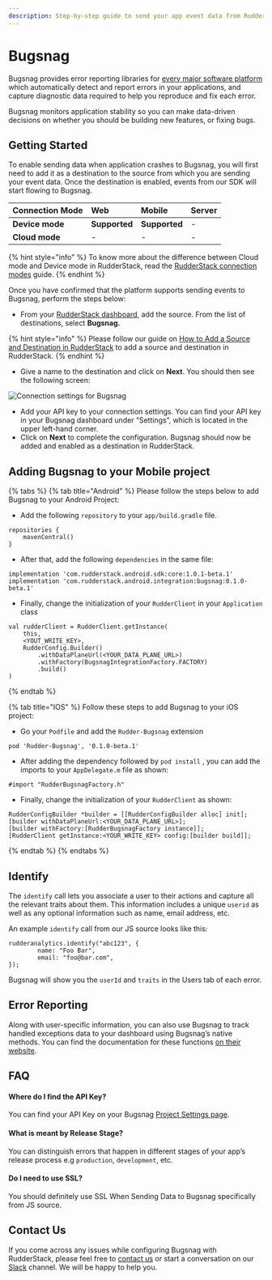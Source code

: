 ```yaml
---
description: Step-by-step guide to send your app event data from RudderStack to Bugsnag.
---
```


# Bugsnag

Bugsnag provides error reporting libraries for [every major software platform](https://docs.bugsnag.com/platforms/) which automatically detect and report errors in your applications, and capture diagnostic data required to help you reproduce and fix each error.

Bugsnag monitors application stability so you can make data-driven decisions on whether you should be building new features, or fixing bugs.

## Getting Started

To enable sending data when application crashes to Bugsnag, you will first need to add it as a destination to the source from which you are sending your event data. Once the destination is enabled, events from our SDK will start flowing to Bugsnag.

| **Connection Mode** | **Web** | **Mobile** | **Server** |
| :--- | :--- | :--- | :--- |
| **Device mode** | **Supported** | **Supported** | - |
| **Cloud mode** | - | - | - |

{% hint style="info" %}
To know more about the difference between Cloud mode and Device mode in RudderStack, read the [RudderStack connection modes](https://docs.rudderstack.com/get-started/rudderstack-connection-modes) guide.
{% endhint %}

Once you have confirmed that the platform supports sending events to Bugsnag, perform the steps below:

* From your [RudderStack dashboard](https://app.rudderlabs.com/), add the source. From the list of destinations, select **Bugsnag.**

{% hint style="info" %}
Please follow our guide on [How to Add a Source and Destination in RudderStack](https://docs.rudderstack.com/how-to-guides/adding-source-and-destination-rudderstack) to add a source and destination in RudderStack.
{% endhint %}

* Give a name to the destination and click on **Next**. You should then see the following screen:

![Connection settings for Bugsnag](../../.gitbook/assets/bugsnag.png)

* Add your API key to your connection settings. You can find your API key in your Bugsnag dashboard under “Settings”, which is located in the upper left-hand corner.
* Click on **Next** to complete the configuration. Bugsnag should now be added and enabled as a destination in RudderStack.

## Adding Bugsnag to your Mobile project

{% tabs %}
{% tab title="Android" %}
Please follow the steps below to add Bugsnag to your Android Project:

* Add the following `repository` to your `app/build.gradle` file.

```text
repositories {
    mavenCentral()
}
```

* After that, add the following `dependencies` in the same file:

```text
implementation 'com.rudderstack.android.sdk:core:1.0.1-beta.1'
implementation 'com.rudderstack.android.integration:bugsnag:0.1.0-beta.1'
```

* Finally, change the initialization of your `RudderClient` in your `Application` class

```text
val rudderClient = RudderClient.getInstance(
    this,
    <YOUT_WRITE_KEY>,
    RudderConfig.Builder()
        .withDataPlaneUrl(<YOUR_DATA_PLANE_URL>)
        .withFactory(BugsnagIntegrationFactory.FACTORY)
        .build()
)
```
{% endtab %}

{% tab title="IOS" %}
Follow these steps to add Bugsnag to your iOS project:

* Go your `Podfile` and add the `Rudder-Bugsnag` extension

```text
pod 'Rudder-Bugsnag', '0.1.0-beta.1'
```

* After adding the dependency followed by `pod install` , you can add the imports to your `AppDelegate.m` file as shown:

```text
#import "RudderBugsnagFactory.h"
```

* Finally, change the initialization of your `RudderClient` as shown:

```text
RudderConfigBuilder *builder = [[RudderConfigBuilder alloc] init];
[builder withDataPlaneUrl:<YOUR_DATA_PLANE_URL>];
[builder withFactory:[RudderBugsnagFactory instance]];
[RudderClient getInstance:<YOUR_WRITE_KEY> config:[builder build]];
```
{% endtab %}
{% endtabs %}

## Identify

The `identify` call lets you associate a user to their actions and capture all the relevant traits about them. This information includes a unique `userid` as well as any optional information such as name, email address, etc.

An example `identify` call from our JS source looks like this:

```text
rudderanalytics.identify("abc123", {
        name: "Foo Bar",
        email: "foo@bar.com",
});
```

Bugsnag will show you the `userId` and `traits` in the Users tab of each error.

## Error Reporting

Along with user-specific information, you can also use Bugsnag to track handled exceptions data to your dashboard using Bugsnag’s native methods. You can find the documentation for these functions [on their website](https://docs.bugsnag.com/platforms/browsers/#reporting-handled-exceptions).

## FAQ

#### Where do I find the API Key? <a id="api-key"></a>

You can find your API Key on your Bugsnag [Project Settings page](https://bugsnag.com/dashboard).

#### What is meant by Release Stage? <a id="release-stage"></a>

You can distinguish errors that happen in different stages of your app’s release process e.g `production`, `development`, etc.

#### Do I need to use SSL? <a id="use-ssl"></a>

You should definitely use SSL When Sending Data to Bugsnag specifically from JS source.

## Contact Us

If you come across any issues while configuring Bugsnag with RudderStack, please feel free to [contact us](mailto:%20docs@rudderstack.com) or start a conversation on our [Slack](https://resources.rudderstack.com/join-rudderstack-slack) channel. We will be happy to help you.

